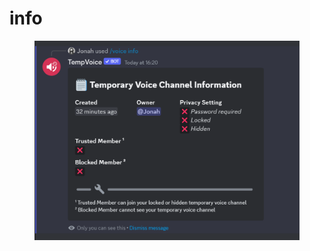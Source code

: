 # info

<figure><img src="../../.gitbook/assets/image (65).png" alt=""><figcaption></figcaption></figure>
